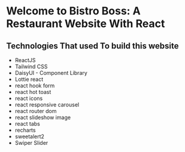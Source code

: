 # Welcome to Bistro Boss: A Restaurant Website With React

## Technologies That used To build this website

* ReactJS
* Tailwind CSS
* DaisyUI - Component Library
* Lottie react
* react hook form
* react hot toast
* react icons
* react responsive carousel
* react router dom
* react slideshow image
* react tabs
* recharts
* sweetalert2
* Swiper Slider
